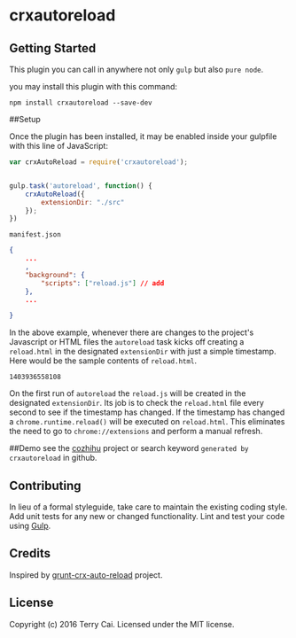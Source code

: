 # crxautoreload



## Getting Started
This plugin you can call in anywhere not only `gulp` but also `pure node`.

you may install this plugin with this command:

```shell
npm install crxautoreload --save-dev
```

##Setup

Once the plugin has been installed, it may be enabled inside your gulpfile with this line of JavaScript:



```js
var crxAutoReload = require('crxautoreload');


gulp.task('autoreload', function() {
    crxAutoReload({
        extensionDir: "./src"
    });
})


```


`manifest.json`

```json
{
    ...
    ,
    "background": {
        "scripts": ["reload.js"] // add 
    },
    ...

}


```



In the above example, whenever there are changes to the project's Javascript or HTML files the `autoreload` task kicks off creating a `reload.html` in the designated `extensionDir` with just a simple timestamp. Here would be the sample contents of `reload.html`.
```
1403936558108
```

On the first run of `autoreload` the `reload.js` will be created in the designated `extensionDir`. Its job is to check the `reload.html` file every second to see if the timestamp has changed. If the timestamp has changed a `chrome.runtime.reload()` will be executed on `reload.html`. This eliminates the need to go to `chrome://extensions` and perform a manual refresh.


##Demo
see the [cozhihu](https://github.com/icai/cozhihu) project or search keyword `generated by crxautoreload` in github.


## Contributing
In lieu of a formal styleguide, take care to maintain the existing coding style. Add unit tests for any new or changed functionality. Lint and test your code using [Gulp](http://gulpjs.com/).

## Credits
Inspired by [grunt-crx-auto-reload](https://github.com/minimul/grunt-crx-auto-reload) project.

## License
Copyright (c) 2016 Terry Cai. Licensed under the MIT license.
